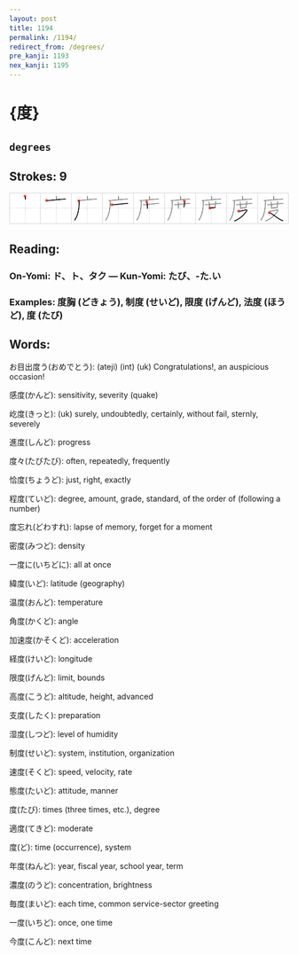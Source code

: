 ```yaml
---
layout: post
title: 1194
permalink: /1194/
redirect_from: /degrees/
pre_kanji: 1193
nex_kanji: 1195
---
```


# {度}

## `degrees`

## Strokes: 9

<div class="stroke"><img src="../images/E5BAA6.png" /></div>

## Reading:

### On-Yomi: ド、ト、タク &mdash; Kun-Yomi: たび、-た.い

### Examples: 度胸 (どきょう), 制度 (せいど), 限度 (げんど), 法度 (ほうど), 度 (たび)

## Words:

お目出度う(おめでとう): (ateji) (int) (uk) Congratulations!, an auspicious occasion!

感度(かんど): sensitivity, severity (quake)

屹度(きっと): (uk) surely, undoubtedly, certainly, without fail, sternly, severely

進度(しんど): progress

度々(たびたび): often, repeatedly, frequently

恰度(ちょうど): just, right, exactly

程度(ていど): degree, amount, grade, standard, of the order of (following a number)

度忘れ(どわすれ): lapse of memory, forget for a moment

密度(みつど): density

一度に(いちどに): all at once

緯度(いど): latitude (geography)

温度(おんど): temperature

角度(かくど): angle

加速度(かそくど): acceleration

経度(けいど): longitude

限度(げんど): limit, bounds

高度(こうど): altitude, height, advanced

支度(したく): preparation

湿度(しつど): level of humidity

制度(せいど): system, institution, organization

速度(そくど): speed, velocity, rate

態度(たいど): attitude, manner

度(たび): times (three times, etc.), degree

適度(てきど): moderate

度(ど): time (occurrence), system

年度(ねんど): year, fiscal year, school year, term

濃度(のうど): concentration, brightness

毎度(まいど): each time, common service-sector greeting

一度(いちど): once, one time

今度(こんど): next time

